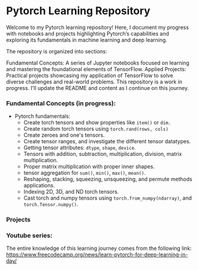 # Pytorch Learning Repository

Welcome to my Pytorch learning repository! Here, I document my progress with notebooks and projects highlighting Pytorch’s capabilities and exploring its fundamentals in machine learning and deep learning.

The repository is organized into sections:

Fundamental Concepts: A series of Jupyter notebooks focused on learning and mastering the foundational elements of TensorFlow. Applied Projects: Practical projects showcasing my application of TensorFlow to solve diverse challenges and real-world problems. This repository is a work in progress. I'll update the README and content as I continue on this journey.

### Fundamental Concepts (in progress): 
- Pytorch fundamentals:
  * Create torch tensors and show properties like `item()` or `dim.`
  * Create random torch tensors using `torch.rand(rows, cols)`
  * Create zeroes and one's tensors.
  * Create tensor ranges, and investigate the different tensor datatypes.
  * Getting tensor attributes: `dtype`, `shape`, `device`.
  * Tensors with addition, subtraction, multiplication, division, matrix multiplication.
  * Proper matrix multiplication with proper inner shapes.
  * tensor aggregation for `sum()`, `min()`, `max()`, `mean()`.
  * Reshaping, stacking, squeezing, unsqueezing, and permute methods applications.
  * Indexing 2D, 3D, and ND torch tensors.
  * Cast torch and numpy tensors using `torch.from_numpy(ndarray)`, and `torch.Tensor.numpy()`.
### Projects

### Youtube series:
The entire knowledge of this learning journey comes from the following link: https://www.freecodecamp.org/news/learn-pytorch-for-deep-learning-in-day/
